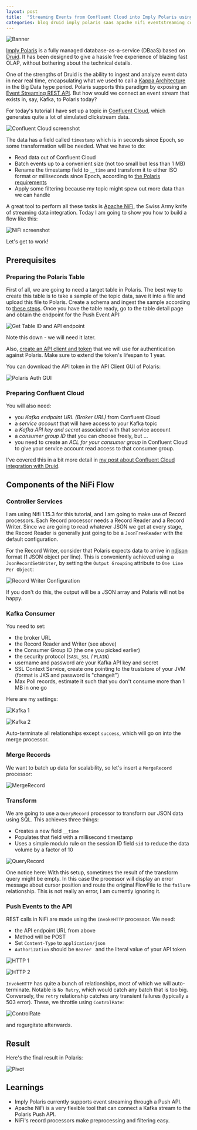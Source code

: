 ```yaml
---
layout: post
title:  "Streaming Events from Confluent Cloud into Imply Polaris using Nifi"
categories: blog druid imply polaris saas apache nifi eventstreaming confluent kafka
---
```


![Banner](/assets/2022-04-02-01-banner.png)

[Imply Polaris](https://imply.io/polaris-signup) is a fully managed database-as-a-service (DBaaS) based on [Druid](https://druid.apache.org/). It has been designed to give a hassle free experience of blazing fast OLAP, without bothering about the technical details.

One of the strengths of Druid is the ability to ingest and analyze event data in near real time, encapsulating what we used to call a [Kappa Architecture](https://medium.com/@devin.bost/the-kappa-architecture-8105a3c10f98) in the Big Data hype period. Polaris supports this paradigm by exposing an [Event Streaming REST API](https://docs.imply.io/polaris/api-stream/). But how would we connect an event stream that exists in, say, Kafka, to Polaris today?

For today's tutorial I have set up a topic in [Confluent Cloud](https://www.confluent.io/confluent-cloud/), which generates quite a lot of simulated clickstream data. 

![Confluent Cloud screenshot](/assets/2022-04-02-01c-confluent.jpg)

The data has a field called `timestamp` which is in seconds since Epoch, so some transformation will be needed. What we have to do:

- Read data out of Confluent Cloud
- Batch events up to a convenient size (not too small but less than 1 MB)
- Rename the timestamp field to `__time` and transform it to either ISO format or milliseconds since Epoch, according to [the Polaris requirements](https://docs.imply.io/polaris/supported-formats/#supported-time-formats)
- Apply some filtering because my topic might spew out more data than we can handle

A great tool to perform all these tasks is [Apache NiFi](https://nifi.apache.org/), the Swiss Army knife of streaming data integration. Today I am going to show you how to build a flow like this:

![NiFi screenshot](/assets/2022-04-02-01a-flow.jpg)

Let's get to work!

## Prerequisites

### Preparing the Polaris Table

First of all, we are going to need a target table in Polaris. The best way to create this table is to take a sample of the topic data, save it into a file and upload this file to Polaris. Create a schema and ingest the sample according to [these steps](https://docs.imply.io/polaris/schema/). Once you have the table ready, go to the table detail page and obtain the endpoint for the Push Event API:

![Get Table ID and API endpoint](/assets/2022-04-02-07-table-id.jpg)

Note this down - we will need it later.

Also, [create an API client and token](https://docs.imply.io/polaris/oauth/) that we will use for authentication against Polaris. Make sure to extend the token's lifespan to 1 year.

You can download the API token in the API Client GUI of Polaris:

![Polaris Auth GUI](/assets/2022-04-02-08-api-token.jpg)

### Preparing Confluent Cloud

You will also need:
- you _Kafka endpoint URL (Broker URL)_ from Confluent Cloud
- a _service account_ that will have access to your Kafka topic
- a _Kafka API key and secret_ associated with that service account
- a _consumer group ID_ that you can choose freely, but ...
- you need to create an _ACL for your consumer group_ in Confluent Cloud to give your service account read access to that consumer group.

I've covered this in a bit more detail in [my post about Confluent Cloud integration with Druid](/2021/10/19/reading-avro-streams-from-confluent-cloud-into-druid/).

## Components of the NiFi Flow

### Controller Services

I am using Nifi 1.15.3 for this tutorial, and I am going to make use of Record processors. Each Record processor needs a Record Reader and a Record Writer. Since we are going to read whatever JSON we get at every stage, the Record Reader is generally just going to be a `JsonTreeReader` with the default configuration. 

For the Record Writer, consider that Polaris expects data to arrive in [ndjson](http://ndjson.org/) format (1 JSON object per line). This is  conveniently achieved using a `JsonRecordSetWriter`, by setting the `Output Grouping` attribute to `One Line Per Object`:

![Record Writer Configuration](/assets/2022-04-02-03-recordwriter.jpg)

If you don't do this, the output will be a JSON array and Polaris will not be happy.

### Kafka Consumer

You need to set:
- the broker URL
- the Record Reader and Writer (see above)
- the Consumer Group ID (the one you picked earlier)
- the security protocol (`SASL_SSL` / `PLAIN`)
- username and password are your Kafka API key and secret
- SSL Context Service, create one pointing to the truststore of your JVM (format is JKS and password is "changeit")
- Max Poll records, estimate it such that you don't consume more than 1 MB in one go

Here are my settings:

![Kafka 1](/assets/2022-04-02-02a-kafka.jpg)

![Kafka 2](/assets/2022-04-02-02b-kafka.jpg)

Auto-terminate all relationships except `success`, which will go on into the merge processor.

### Merge Records

We want to batch up data for scalability, so let's insert a `MergeRecord` processor:

![MergeRecord](/assets/2022-04-02-04-mergerecord.jpg)

### Transform

We are going to use a `QueryRecord` processor to transform our JSON data using SQL. This achieves three things:
- Creates a new field `__time`
- Populates that field with a millisecond timestamp
- Uses a simple modulo rule on the session ID field `sid` to reduce the data volume by a factor of 10

![QueryRecord](/assets/2022-04-02-05-queryrecord.jpg)

One notice here: With this setup, sometimes the result of the transform query might be empty. In this case the processor will display an error message about cursor position and route the original FlowFile to the `failure` relationship. This is not really an error, I am currently ignoring it.

### Push Events to the API

REST calls in NiFi are made using the `InvokeHTTP` processor. We need:
- the API endpoint URL from above
- Method will be POST
- Set `Content-Type` to `application/json`
- `Authorization` should be `Bearer ` and the literal value of your API token

![HTTP 1](/assets/2022-04-02-06a-http.jpg)

![HTTP 2](/assets/2022-04-02-06b-http.jpg)

`InvokeHTTP` has quite a bunch of relationships, most of which we will auto-terminate. Notable is `No Retry`, which would catch any batch that is too big. Conversely, the `retry` relationship catches any transient failures (typically a 503 error). These, we throttle using `ControlRate`:

![ControlRate](/assets/2022-04-02-09-controlrate.jpg)

and regurgitate afterwards.

## Result

Here's the final result in Polaris:

![Pivot](/assets/2022-04-02-01b-pivot.jpg)

## Learnings

- Imply Polaris currently supports event streaming through a Push API.
- Apache NiFi is a very flexible tool that can connect a Kafka stream to the Polaris Push API.
- NiFi's record processors make preprocessing and filtering easy.
